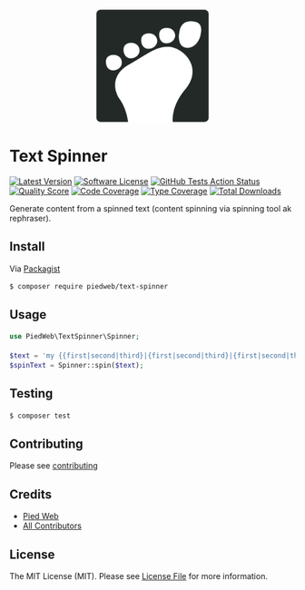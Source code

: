 <p align="center"><a href="https://dev.piedweb.com">
<img src="https://raw.githubusercontent.com/PiedWeb/piedweb-devoluix-theme/master/src/img/logo_title.png" width="200" height="200" alt="Open Source Package" />
</a></p>

# Text Spinner

[![Latest Version](https://img.shields.io/github/tag/piedweb/textspinner.svg?style=flat&label=release)](https://github.com/piedweb/textspinner/tags)
[![Software License](https://img.shields.io/badge/license-MIT-brightgreen.svg?style=flat)](LICENSE)
[![GitHub Tests Action Status](https://img.shields.io/github/workflow/status/piedweb/textspinner/Tests?label=tests)](https://github.com/piedweb/textspinner/actions)
[![Quality Score](https://img.shields.io/scrutinizer/g/piedweb/textspinner.svg?style=flat)](https://scrutinizer-ci.com/g/piedweb/textspinner)
[![Code Coverage](https://codecov.io/gh/piedweb/textspinner/branch/main/graph/badge.svg)](https://codecov.io/gh/piedweb/textspinner/branch/main)
[![Type Coverage](https://shepherd.dev/github/piedweb/textspinner/coverage.svg)](https://shepherd.dev/github/piedweb/textspinner)
[![Total Downloads](https://img.shields.io/packagist/dt/piedweb/text-spinner.svg?style=flat)](https://packagist.org/packages/piedweb/text-spinner)

Generate content from a spinned text (content spinning via spinning tool ak rephraser).

## Install

Via [Packagist](https://img.shields.io/packagist/dt/piedweb/text-spinner.svg?style=flat)

``` bash
$ composer require piedweb/text-spinner
```

## Usage

``` php
use PiedWeb\TextSpinner\Spinner;

$text = 'my {{first|second|third}|{first|second|third}|{first|second|third}} text.';
$spinText = Spinner::spin($text);
```

## Testing

``` bash
$ composer test
```

## Contributing

Please see [contributing](https://dev.piedweb.com/contributing)

## Credits

- [Pied Web](https://piedweb.com)
- [All Contributors](https://github.com/PiedWeb/:package_skake/graphs/contributors)

## License

The MIT License (MIT). Please see [License File](LICENSE) for more information.
